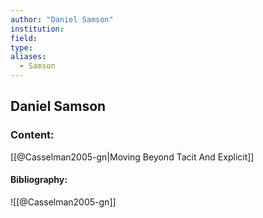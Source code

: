 ```yaml
---
author: "Daniel Samson"
institution:
field:
type:
aliases:
  - Samson
---
```


## Daniel Samson

### Content:
[[@Casselman2005-gn|Moving Beyond Tacit And Explicit]]

#### Bibliography:

![[@Casselman2005-gn]]
